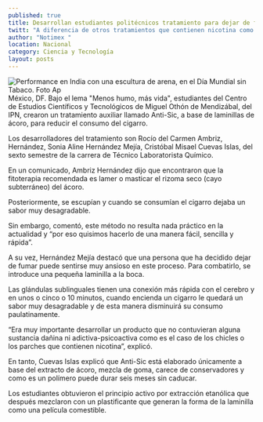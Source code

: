 ```yaml
---
published: true
title: Desarrollan estudiantes politécnicos tratamiento para dejar de fumar
twitt: "A diferencia de otros tratamientos que contienen nicotina como los chicles, el “Anti-Sic” carece de sustancias dañinas puesto que está elaborado a base de extracto de ácoro y mezcla de goma"
author: "Notimex "
location: Nacional
category: Ciencia y Tecnología
layout: posts
---
```


![ Performance en India con una escultura de arena, en el Día Mundial sin Tabaco. Foto Ap ](http://i.imgur.com/jEb8LZsm.jpg)México, DF. Bajo el lema "Menos humo, más vida", estudiantes del Centro de Estudios Científicos y Tecnológicos de Miguel Othón de Mendizábal, del IPN, crearon un tratamiento auxiliar llamado Anti-Sic, a base de laminillas de ácoro, para reducir el consumo del cigarro.

Los desarrolladores del tratamiento son Rocío del Carmen Ambriz, Hernández, Sonia Aline Hernández Mejía, Cristóbal Misael Cuevas Islas, del sexto semestre de la carrera de Técnico Laboratorista Químico.

En un comunicado, Ambriz Hernández dijo que encontraron que la fitoterapia recomendada es lamer o masticar el rizoma seco (cayo subterráneo) del ácoro.

Posteriormente, se escupían y cuando se consumían el cigarro dejaba un sabor muy desagradable.

Sin embargo, comentó, este método no resulta nada práctico en la actualidad y “por eso quisimos hacerlo de una manera fácil, sencilla y rápida”.

A su vez, Hernández Mejía destacó que una persona que ha decidido dejar de fumar puede sentirse muy ansioso en este proceso. Para combatirlo, se introduce una pequeña laminilla a la boca.

Las glándulas sublinguales tienen una conexión más rápida con el cerebro y en unos o cinco o 10 minutos, cuando encienda un cigarro le quedará un sabor muy desagradable y de esta manera disminuirá su consumo paulatinamente.

“Era muy importante desarrollar un producto que no contuvieran alguna sustancia dañina ni adictiva-psicoactiva como es el caso de los chicles o los parches que contienen nicotina”, explicó.

En tanto, Cuevas Islas explicó que Anti-Sic está elaborado únicamente a base del extracto de ácoro, mezcla de goma, carece de conservadores y como es un polímero puede durar seis meses sin caducar.

Los estudiantes obtuvieron el principio activo por extracción etanólica que después mezclaron con un plastificante que generan la forma de la laminilla como una película comestible.
